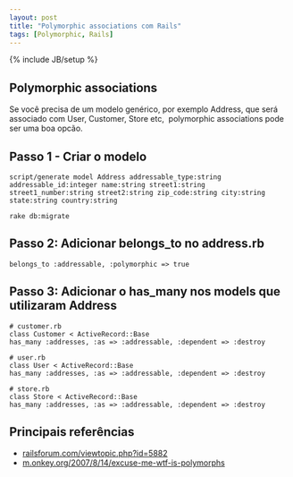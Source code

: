 ```yaml
---
layout: post
title: "Polymorphic associations com Rails"
tags: [Polymorphic, Rails]
---
```

{% include JB/setup %}


## Polymorphic associations

Se você precisa de um modelo genérico, por exemplo Address, que será associado com User, Customer, Store etc,  polymorphic associations pode ser uma boa opcão.

## Passo 1 - Criar o modelo

    script/generate model Address addressable_type:string addressable_id:integer name:string street1:string street1_number:string street2:string zip_code:string city:string state:string country:string

    rake db:migrate

## Passo 2: Adicionar belongs_to no address.rb

    belongs_to :addressable, :polymorphic => true

## Passo 3: Adicionar o has_many nos models que utilizaram Address

    # customer.rb
    class Customer < ActiveRecord::Base
    has_many :addresses, :as => :addressable, :dependent => :destroy

    # user.rb
    class User < ActiveRecord::Base
    has_many :addresses, :as => :addressable, :dependent => :destroy

    # store.rb
    class Store < ActiveRecord::Base
    has_many :addresses, :as => :addressable, :dependent => :destroy

## Principais referências

* [railsforum.com/viewtopic.php?id=5882](http://railsforum.com/viewtopic.php?id=5882)
* [m.onkey.org/2007/8/14/excuse-me-wtf-is-polymorphs](http://m.onkey.org/2007/8/14/excuse-me-wtf-is-polymorphs)
